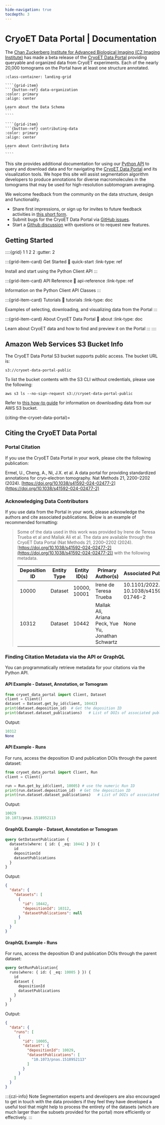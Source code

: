 ```yaml
---
hide-navigation: true
tocdepth: 3
---
```


# CryoET Data Portal | Documentation

The [Chan Zuckerberg Institute for Advanced Biological Imaging (CZ Imaging Institute)](https://www.czimaginginstitute.org/) has made a beta release of the [CryoET Data Portal](https://cryoetdataportal.czscience.com) providing queryable and organized data from CryoET experiments. Each of the nearly 20,000 tomograms on the Portal have at least one structure annotated.

`````{grid} 1 1 2 2
:class-container: landing-grid

````{grid-item}
```{button-ref} data-organization
:color: primary
:align: center

Learn about the Data Schema
```
````

````{grid-item}
```{button-ref} contributing-data
:color: primary
:align: center

Learn about Contributing Data
```
````
`````

This site provides additional documentation for using our [Python API](python-api) to query and download data and for navigating the [CryoET Data Portal](https://cryoetdataportal.czscience.com) and its visualization tools. We hope this site will assist segmentation algorithm developers to produce annotations for diverse macromolecules in the tomograms that may be used for high-resolution subtomogram averaging.

We welcome feedback from the community on the data structure, design and functionality.
- Share first impressions, or sign up for invites to future feedback activities in [this short form](https://airtable.com/apppmytRJXoXYTO9w/shrjmV9knAC7E7VVM?prefill_Event=P1BannerF&hide_Event=true).
- Submit bugs for the CryoET Data Portal via [GitHub issues](https://github.com/chanzuckerberg/cryoet-data-portal/issues/new?assignees=&labels=bug&projects=&template=bug.md&title=).
- Start a [Github discussion](https://github.com/chanzuckerberg/cryoet-data-portal/discussions/new/choose) with questions or to request new features.

## Getting Started

::::{grid} 1 1 2 2
:gutter: 2

:::{grid-item-card} Get Started
:link: quick-start
:link-type: ref

Install and start using the Python Client API
:::

:::{grid-item-card} API Reference
:link: api-reference
:link-type: ref

Information on the Python Client API Classes
:::

:::{grid-item-card} Tutorials
:link: tutorials
:link-type: doc

Examples of selecting, downloading, and visualizing data from the Portal
:::

:::{grid-item-card} About CryoET Data Portal
:link: about
:link-type: doc

Learn about CryoET data and how to find and preview it on the Portal
:::
::::

## Amazon Web Services S3 Bucket Info

The CryoET Data Portal S3 bucket supports public access. The bucket URL is:

```
s3://cryoet-data-portal-public
```

To list the bucket contents with the S3 CLI without credentials, please use the following:

```
aws s3 ls --no-sign-request s3://cryoet-data-portal-public
```

Refer to [this how-to guide](download-data) for information on downloading data from our AWS S3 bucket.

(citing-the-cryoet-data-portal)=
## Citing the CryoET Data Portal

### Portal Citation

If you use the CryoET Data Portal in your work, please cite the following publication:

Ermel, U., Cheng, A., Ni, J.X. et al. A data portal for providing standardized annotations for cryo-electron tomography. Nat Methods 21, 2200–2202 (2024). [https://doi.org/10.1038/s41592-024-02477-2](https://doi.org/10.1038/s41592-024-02477-2)

### Acknowledging Data Contributors

If you use data from the Portal in your work, please acknowledge the authors and cite associated publications. Below is an example of recommended formatting:

> Some of the data used in this work was provided by Irene de Teresa Trueba et al and Mallak Ali et al. The data are available through the CryoET Data Portal (Nat Methods 21, 2200–2202 (2024). [https://doi.org/10.1038/s41592-024-02477-2](https://doi.org/10.1038/s41592-024-02477-2)) with the following metadata.
>
> | Deposition ID | Entity Type | Entity ID(s) | Primary Author(s) | Associated Publication DOI(s) |
> | ------------- | ----------- | ------------ | ----------------- | ----------------------------- |
> | 10000 | Dataset | 10000, 10001 | Irene de Teresa Trueba | 10.1101/2022.04.12.488077, 10.1038/s41592-022-01746-2 |
> | 10312 | Dataset | 10442 | Mallak Ali, Ariana Peck, Yue Yu, Jonathan Schwartz | None |

### Finding Citation Metadata via the API or GraphQL

You can programmatically retrieve metadata for your citations via the Python API.

#### API Example - Dataset, Annotation, or Tomogram

```python
from cryoet_data_portal import Client, Dataset
client = Client()
dataset = Dataset.get_by_id(client, 10442)
print(dataset.deposition_id)  # Get the deposition ID
print(dataset.dataset_publications)   # List of DOIs of associated publications
```

Output:
```python
10312
None
```

#### API Example - Runs

For runs, access the deposition ID and publication DOIs through the parent dataset:

```python
from cryoet_data_portal import Client, Run
client = Client()

run = Run.get_by_id(client, 10005) # use the numeric Run ID
print(run.dataset.deposition_id)  # Get the deposition ID
print(run.dataset.dataset_publications)   # List of DOIs of associated publications
```

Output:
```python
10029
10.1073/pnas.1518952113
```

#### GraphQL Example - Dataset, Annotation or Tomogram

```graphql
query GetDatasetPublication {
  datasets(where: { id: { _eq: 10442 } }) {
    id
    depositionId
    datasetPublications
  }
}
```

Output:
```json
{
  "data": {
    "datasets": [
      {
        "id": 10442,
        "depositionId": 10312,
        "datasetPublications": null
      }
    ]
  }
}
```

#### GraphQL Example - Runs

For runs, access the deposition ID and publication DOIs through the parent dataset:

```graphql
query GetRunPublication{
  runs(where: { id: { _eq: 10005 } }) {
    id
    dataset {
      depositionId
      datasetPublications
    }
  }
}
```

Output:
```json
{
  "data": {
    "runs": [
      {
        "id": 10005,
        "dataset": {
          "depositionId": 10029,
          "datasetPublications": [
            "10.1073/pnas.1518952113"
          ]
        }
      }
    ]
  }
}
```

:::{czi-info} Note
Segmentation experts and developers are also encouraged to get in touch with the data providers if they feel they have developed a useful tool that might help to process the entirety of the datasets (which are much larger than the subsets provided for the portal) more efficiently or effectively.
:::
